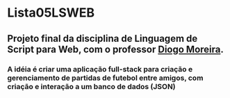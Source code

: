 # Lista05LSWEB

## Projeto final da disciplina de Linguagem de Script para Web, com o professor [Diogo Moreira](https://github.com/diogomoreira).

### A idéia é criar uma aplicação full-stack para criação e gerenciamento de partidas de futebol entre amigos, com criação e interação a um banco de dados (JSON)
